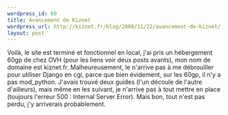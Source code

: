 ```yaml
--- 
wordpress_id: 60
title: Avancement de Kiznet
wordpress_url: http://kiznet.fr/blog/2008/11/22/avancement-de-kiznet/
layout: post
---
```


Voilà, le site est terminé et fonctionnel en local, j'ai pris un hébergement
60gp de chez OVH (pour les liens voir deux posts avants), mon nom de domaine
est kiznet.fr. Malheureusement, le n'arrive pas à me débrouiller pour utiliser
Django en cgi, parce que bien évidement, sur les 60gp, il n'y a pas
mod_python. J'avais trouvé deux guides (l'un découle de l'autre d'ailleurs),
mais même en les suivant, je n'arrive pas à tout mettre en place (toujours
l'erreur 500 : Internal Server Error). Mais bon, tout n'est pas perdu, j'y
arriverais probablement.
